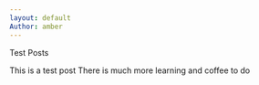 ```yaml
---
layout: default
Author: amber
---
```


Test Posts

This is a test post
There is much more learning and coffee to do
